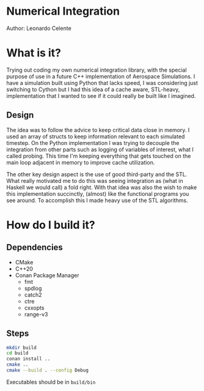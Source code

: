 # Numerical Integration
Author: Leonardo Celente

# What is it?
Trying out coding my own numerical integration library, with the special purpose
of use in a future C++ implementation of Aerospace Simulations. I have a simulation
built using Python that lacks speed, I was considering just switching to Cython
but I had this idea of a cache aware, STL-heavy, implementation that I wanted to see if it 
could really be built like I imagined. 

## Design
The idea was to follow the advice to keep critical data close in memory. I used an array of structs
to keep information relevant to each simulated timestep. On the Python implementation I was trying
to decouple the integration from other parts such as logging of variables of interest, what I called
probing. This time I'm keeping everything that gets touched on the main loop adjacent in memory to 
improve cache utilization. 

The other key design aspect is the use of good third-party and the STL. What really motivated me
to do this was seeing integration as (what in Haskell we would call) a fold right. With that idea
was also the wish to make this implementation succinctly, (almost) like the functional programs you 
see around. To accomplish this I made heavy use of the STL algorithms.

# How do I build it?
## Dependencies
 - CMake 
 - C++20
 - Conan Package Manager
    - fmt
    - spdlog
    - catch2
    - ctre
    - cxxopts
    - range-v3

## Steps
```bash
mkdir build
cd build
conan install ..
cmake .. 
cmake --build . --config Debug
```

Executables should be in `build/bin`
